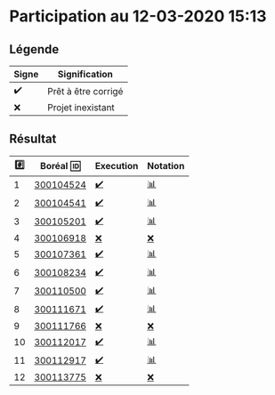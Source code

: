 # Participation au 12-03-2020 15:13

## Légende

| Signe              | Signification                 |
|--------------------|-------------------------------|
| :heavy_check_mark: | Prêt à être corrigé           |
| :x:                | Projet inexistant             |

## Résultat

|:hash:| Boréal :id:                | Execution          | Notation         |
|------|----------------------------|--------------------|------------------|
| 1 | [300104524](../300104524/b300104524.py) | [:heavy_check_mark:](Execution.md#etudiant-300104524) | [:bar_chart:](Notation.md#etudiant-300104524) |
| 2 | [300104541](../300104541/b300104541.py) | [:heavy_check_mark:](Execution.md#etudiant-300104541) | [:bar_chart:](Notation.md#etudiant-300104541) |
| 3 | [300105201](../300105201/b300105201.py) | [:heavy_check_mark:](Execution.md#etudiant-300105201) | [:bar_chart:](Notation.md#etudiant-300105201) |
| 4 | [300106918](../300106918/b300106918.py) | [:x:](Execution.md#etudiant-300106918) | [:x:](Notation.md#etudiant-300106918) |
| 5 | [300107361](../300107361/b300107361.py) | [:heavy_check_mark:](Execution.md#etudiant-300107361) | [:bar_chart:](Notation.md#etudiant-300107361) |
| 6 | [300108234](../300108234/b300108234.py) | [:heavy_check_mark:](Execution.md#etudiant-300108234) | [:bar_chart:](Notation.md#etudiant-300108234) |
| 7 | [300110500](../300110500/b300110500.py) | [:heavy_check_mark:](Execution.md#etudiant-300110500) | [:bar_chart:](Notation.md#etudiant-300110500) |
| 8 | [300111671](../300111671/b300111671.py) | [:heavy_check_mark:](Execution.md#etudiant-300111671) | [:bar_chart:](Notation.md#etudiant-300111671) |
| 9 | [300111766](../300111766/b300111766.py) | [:x:](Execution.md#etudiant-300111766) | [:x:](Notation.md#etudiant-300111766) |
| 10 | [300112017](../300112017/b300112017.py) | [:heavy_check_mark:](Execution.md#etudiant-300112017) | [:bar_chart:](Notation.md#etudiant-300112017) |
| 11 | [300112917](../300112917/b300112917.py) | [:heavy_check_mark:](Execution.md#etudiant-300112917) | [:bar_chart:](Notation.md#etudiant-300112917) |
| 12 | [300113775](../300113775/b300113775.py) | [:x:](Execution.md#etudiant-300113775) | [:x:](Notation.md#etudiant-300113775) |
